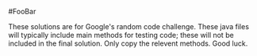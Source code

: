#FooBar

These solutions are for Google's random code challenge. These java files will typically include main methods for testing code; these will not be included in the final solution. Only copy the relevent methods. Good luck.
